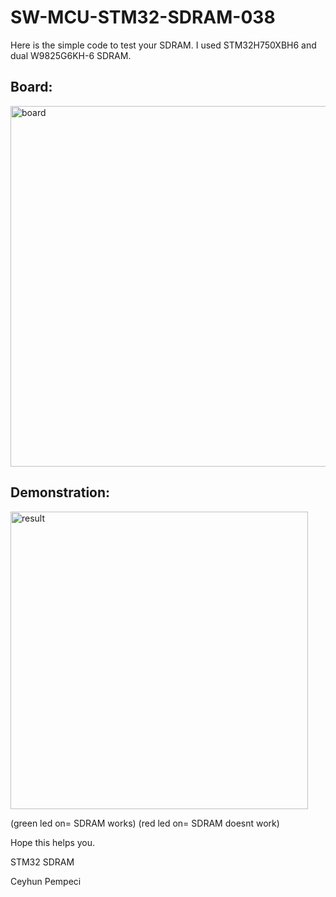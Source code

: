 # SW-MCU-STM32-SDRAM-038

Here is the simple code to test your SDRAM. I used STM32H750XBH6 and dual W9825G6KH-6 SDRAM.

## Board:

<img width="577" alt="board" src="https://github.com/user-attachments/assets/17a6df74-7daa-4a01-8ddb-bdbf43fa66db" />

## Demonstration:

<img width="476" alt="result" src="https://github.com/user-attachments/assets/cc156215-04ed-4888-b17e-79900d5280f9" />

(green led on= SDRAM works)
(red led on= SDRAM doesnt work)

Hope this helps you.

STM32 SDRAM

Ceyhun Pempeci
